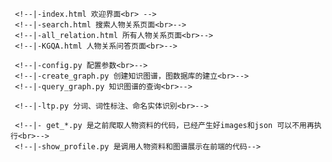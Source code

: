 <!--# KGQA_SG-->
<!--基于知识图谱的《三国演义》人物关系可视化及问答系统-->

<!--* 详情请见[http://chizhunlp.com](http://111.230.92.110/)-->

<!--1)  app.py是整个系统的主入口<br>-->
<!--2)  templates文件夹是HTML的页面<br>-->
     <!--|-index.html 欢迎界面<br> -->
     <!--|-search.html 搜索人物关系页面<br>-->
     <!--|-all_relation.html 所有人物关系页面<br>-->
     <!--|-KGQA.html 人物关系问答页面<br>-->
<!--3)  static文件夹存放css和js，是页面的样式和效果的文件<br>-->
<!--4)  raw_data文件夹是存在数据处理后的三元组文件<br>-->
<!--5)  neo_db文件夹是知识图谱构建模块<br>-->
     <!--|-config.py 配置参数<br>-->
     <!--|-create_graph.py 创建知识图谱，图数据库的建立<br>-->
     <!--|-query_graph.py 知识图谱的查询<br>-->
<!--6)  KGQA文件夹是问答系统模块<br>-->
     <!--|-ltp.py 分词、词性标注、命名实体识别<br>-->
<!--7)  spider文件夹是爬虫模块<br>-->
     <!--|- get_*.py 是之前爬取人物资料的代码，已经产生好images和json 可以不用再执行<br>-->
     <!--|-show_profile.py 是调用人物资料和图谱展示在前端的代码-->
<!--<hr>-->

<!--部署步骤：<br>-->
<!--* 0.安装所需的库 执行pip install -r requirement.txt<br>-->
<!--* 1.先下载好neo4j图数据库，并配好环境（注意neo4j需要jdk8）。修改neo_db目录下的配置文件config.py,设置图数据库的账号和密码。<br>-->
<!--* 2.切换到neo_db目录下，执行python  create_graph.py 建立知识图谱<br>-->
<!--* 3.去 [这里](http://pyltp.readthedocs.io/zh_CN/latest/api.html#id2) 下载好ltp模型。[ltp简介](http://ltp.ai/)<br>-->
<!--* 4.在KGQA目录下，修改ltp.py里的ltp模型文件的存放目录<br>-->
<!--* 5.运行python app.py,浏览器打开localhost:5000即可查看<br>-->

<!--系统整体流程图：-->

<!--![流程](https://github.com/chizhu/KGQA_HLM/blob/master/%E5%9B%BE%E7%89%87%201.png)-->



